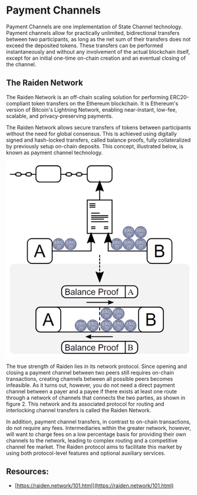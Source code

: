 # Payment Channels

Payment Channels are one implementation of State Channel technology. Payment channels allow for practically unlimited, bidirectional transfers between two participants, as long as the net sum of their transfers does not exceed the deposited tokens. These transfers can be performed instantaneously and without any involvement of the actual blockchain itself, except for an initial one-time on-chain creation and an eventual closing of the channel.

## The Raiden Network

The Raiden Network is an off-chain scaling solution for performing ERC20-compliant token transfers on the Ethereum blockchain. It is Ethereum's version of Bitcoin's Lightning Network, enabling near-instant, low-fee, scalable, and privacy-preserving payments.

The Raiden Network allows secure transfers of tokens between participants without the need for global consensus. This is achieved using digitally signed and hash-locked transfers, called balance proofs, fully collateralized by previously setup on-chain deposits. This concept, illustrated below, is known as payment channel technology.

![](../../.gitbook/assets/raiden-network-fig1.png)

The true strength of Raiden lies in its network protocol. Since opening and closing a payment channel between two peers still requires on-chain transactions, creating channels between all possible peers becomes infeasible. As it turns out, however, you do not need a direct payment channel between a payer and a payee if there exists at least one route through a network of channels that connects the two parties, as shown in figure 2. This network and its associated protocol for routing and interlocking channel transfers is called the Raiden Network.

In addition, payment channel transfers, in contrast to on-chain transactions, do not require any fees. Intermediaries within the greater network, however, will want to charge fees on a low percentage basis for providing their own channels to the network, leading to complex routing and a competitive channel fee market. The Raiden protocol aims to facilitate this market by using both protocol-level features and optional auxiliary services.

## Resources:
* [https://raiden.network/101.html](https://raiden.network/101.html)
